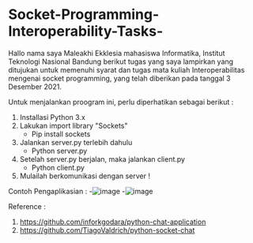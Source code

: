 # Socket-Programming-Interoperability-Tasks-
Hallo nama saya Maleakhi Ekklesia mahasiswa Informatika, Institut Teknologi Nasional Bandung berikut tugas yang saya lampirkan yang ditujukan untuk memenuhi syarat dan tugas mata kuliah Interoperabilitas mengenai socket programming, yang telah diberikan pada tanggal 3 Desember 2021.

Untuk menjalankan proogram ini, perlu diperhatikan sebagai berikut : 
1. Installasi Python 3.x
2. Lakukan import library "Sockets"
   - Pip install sockets
3. Jalankan server.py terlebih dahulu
   - Python server.py
4. Setelah server.py berjalan, maka jalankan client.py
   - Python client.py
5. Mulailah berkomunikasi dengan server !


Contoh Pengaplikasian : 
-![image](https://user-images.githubusercontent.com/86830762/144735011-1ec5d95d-6b9d-42d8-956c-7e2cb9430b1c.png)
-![image](https://user-images.githubusercontent.com/86830762/144735020-dadf3f97-34e1-4afd-874f-5999b217db97.png)


Reference : 
1. https://github.com/inforkgodara/python-chat-application
2. https://github.com/TiagoValdrich/python-socket-chat
